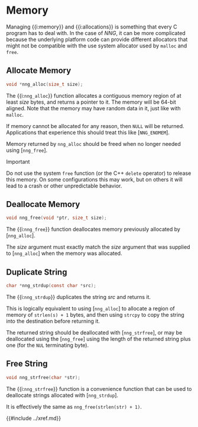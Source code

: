 # Memory

Managing {{i:memory}} and {{i:allocations}} is something that every C program has to deal with.
In the case of _NNG_, it can be more complicated because the underlying platform
code can provide different allocators that might not be compatible with the use
system allocator used by `malloc` and `free`.

## Allocate Memory

```c
void *nng_alloc(size_t size);
```

The {{i:`nng_alloc`}} function allocates a contiguous memory region of
at least _size_ bytes, and returns a pointer to it.
The memory will be 64-bit aligned.
Note that the memory may have random data in it, just like with `malloc`.

If memory cannot be allocated for any reason, then `NULL` will be returned.
Applications that experience this should treat this like [`NNG_ENOMEM`].

Memory returned by `nng_alloc` should be freed when no longer needed using [`nng_free`].

> [!IMPORTANT]
> Do not use the system `free` function (or the C++ `delete` operator) to release this memory.
> On some configurations this may work, but on others it will lead to a crash or
> other unpredictable behavior.

## Deallocate Memory

```c
void nng_free(void *ptr, size_t size);
```

The {{i:`nng_free`}} function deallocates memory previously allocated by [`nng_alloc`].

The _size_ argument must exactly match the _size_ argument that was supplied to
[`nng_alloc`] when the memory was allocated.

## Duplicate String

```c
char *nng_strdup(const char *src);
```

The {{i:`nng_strdup`}} duplicates the string _src_ and returns it.

This is logically equivalent to using [`nng_alloc`]
to allocate a region of memory of `strlen(s) + 1` bytes, and then
using `strcpy` to copy the string into the destination before
returning it.

The returned string should be deallocated with
[`nng_strfree`], or may be deallocated using the
[`nng_free`] using the length of the returned string plus
one (for the `NUL` terminating byte).

## Free String

```c
void nng_strfree(char *str);
```

The {{i:`nng_strfree`}} function is a convenience function that
can be used to deallocate strings allocated with [`nng_strdup`].

It is effectively the same as `nng_free(strlen(str) + 1)`.

{{#include ../xref.md}}
